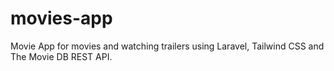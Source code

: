 # movies-app
Movie App for movies and watching trailers using Laravel, Tailwind CSS and The Movie DB REST API.
